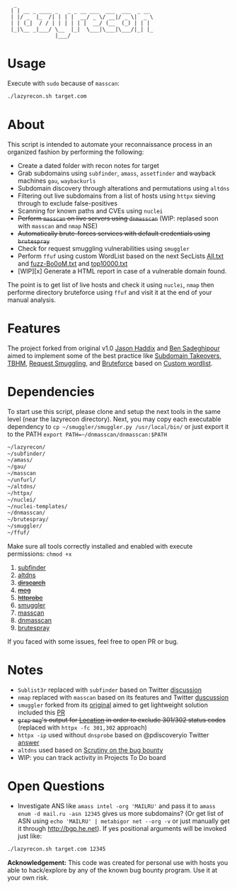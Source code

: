 ```
  _
 | | __ _ ____ _   _ _ __ ___  ___  ___  _ __
 | |/ _  |_  /| | | |  __/ _ \/ __|/ _ \|  _ \
 | | (_|  / / | | | | | |  __/ (__  (_) | | | 
 |_|\__ _|___/ \__  |_|  \___|\___|\___/|_| |_
               |___/
```

# Usage
Execute with `sudo` because of `masscan`:
```bash
./lazyrecon.sh target.com
```

# About

This script is intended to automate your reconnaissance process in an organized fashion by performing the following:

- Create a dated folder with recon notes for target
- Grab subdomains using `subfinder`, `amass`, `assetfinder` and wayback machines `gau`, `waybackurls`
- Subdomain discovery through alterations and permutations using `altdns`
- Filtering out live subdomains from a list of hosts using `httpx` sieving through to exclude false-positives
- Scanning for known paths and CVEs using `nuclei`
- ~~Perform `masscan` on live servers using `dnmasscan`~~ (WIP: replased soon with `masscan` and `nmap` NSE)
- ~~Automatically brute-forces services with default credentials using `brutespray`~~
- Check for request smuggling vulnerabilities using `smuggler`
- Perform `ffuf` using custom WordList based on the next SecLists [All.txt](https://gist.githubusercontent.com/jhaddix/86a06c5dc309d08580a018c66354a056/raw/96f4e51d96b2203f19f6381c8c545b278eaa0837/all.txt) and [fuzz-Bo0oM.txt](https://github.com/danielmiessler/SecLists/blob/master/Fuzzing/fuzz-Bo0oM.txt) and [top10000.txt](https://github.com/danielmiessler/RobotsDisallowed/blob/master/top10000.txt)
- [WIP][x] Generate a HTML report in case of a vulnerable domain found.

The point is to get list of live hosts and check it using `nuclei`, `nmap` then performe directory bruteforce using `ffuf` and visit it at the end of your manual analysis.

# Features

The project forked from original v1.0 [Jason Haddix](https://github.com/jhaddix/lazyrecon) and [Ben Sadeghipour](https://github.com/nahamsec/lazyrecon) aimed to implement some of the best practice like [Subdomain Takeovers](https://www.hackerone.com/blog/Guide-Subdomain-Takeovers), [TBHM](https://docs.google.com/presentation/d/1MWWXXRvvesWL8V-GiwGssvg4iDM58_RMeI_SZ65VXwQ), [Request Smuggling](https://portswigger.net/web-security/request-smuggling), and [Bruteforce](https://danielmiessler.com/blog/the-most-interesting-disallowed-directories/) based on [Custom wordlist](https://www.youtube.com/watch?v=W4_QCSIujQ4&t=1237s&ab_channel=Nahamsec).


# Dependencies

To start use this script, please clone and setup the next tools in the same level (near the lazyrecon directory). Next, you may copy each executable dependency to `cp ~/smuggler/smuggler.py /usr/local/bin/` or just export it to the PATH `export PATH=~/dnmasscan/dnmasscan:$PATH`

```bash
~/lazyrecon/
~/subfinder/
~/amass/
~/gau/
~/masscan
~/unfurl/
~/altdns/
~/httpx/
~/nuclei/
~/nuclei-templates/
~/dnmasscan/
~/brutespray/
~/smuggler/
~/ffuf/
```
Make sure all tools correctly installed and enabled with execute permissions: `chmod +x`
1. [subfinder](https://github.com/projectdiscovery/subfinder)
2. [altdns](https://github.com/infosec-au/altdns)
3. ~~[dirsearch](https://github.com/maurosoria/dirsearch)~~
4. ~~[meg](https://github.com/tomnomnom/meg)~~
5. ~~[httprobe](https://github.com/tomnomnom/httprobe)~~
6. [smuggler](https://github.com/storenth/requestsmuggler)
7. [masscan](https://github.com/robertdavidgraham/masscan)
8. [dnmasscan](https://github.com/rastating/dnmasscan)
9. [brutespray](https://github.com/storenth/brutespray)

If you faced with some issues, feel free to open PR or bug.

# Notes

 - `Sublist3r` replaced with `subfinder` based on Twitter [discussion](https://twitter.com/Jhaddix/status/1293118260808843264)
 - `nmap` replaced with `masscan` based on its features and Twitter [duscussion](https://twitter.com/DanielMiessler/status/1286721113343447040)
 - `smuggler` forked from its [original](https://github.com/gwen001/pentest-tools/blob/master/smuggler.py) aimed to get lightweight solution included this [PR](https://github.com/gwen001/pentest-tools/pull/10)
 - ~~`grep` `meg`'s output for [Location](https://twitter.com/hunter0x7/status/1293168500672954368) in order to exclude 301/302 status codes~~
 (replaced with `httpx -fc 301,302` approach)
 - `httpx -ip` used without `dnsprobe` based on @pdiscoveryio Twitter [answer](https://twitter.com/pdiscoveryio/status/1338163970557894656)
 - `altdns` used based on [Scrutiny on the bug bounty](https://docs.google.com/presentation/d/1PCnjzCeklOeGMoWiE2IUzlRGOBxNp8K5hLQuvBNzrFY/)
 - WIP: you can track activity in Projects To Do board

# Open Questions

- Investigate ANS like `amass intel -org 'MAILRU'` and pass it to `amass enum -d mail.ru -asn 12345` gives us more subdomains? (Or get list of ASN using `echo 'MAILRU' | metabigor net --org -v` or just manually get it through http://bgp.he.net). If yes positional arguments will be invoked just like:
```bash
./lazyrecon.sh target.com 12345
```


**Acknowledgement:** This code was created for personal use with hosts you able to hack/explore by any of the known bug bounty program. Use it at your own risk.
